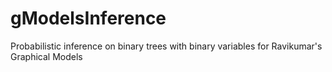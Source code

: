 gModelsInference
================

Probabilistic inference on binary trees with binary variables for Ravikumar's Graphical Models
